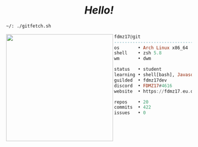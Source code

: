   <h1 align="center">
  <i>Hello!</i>
</h1>


```sh
~/: ./gitfetch.sh
```

<img align="left" src="https://avatars.githubusercontent.com/u/85776604?v=4" width="290" />

```haskell
fdmz17@git
------------------------------
os       • Arch Linux x86_64
shell    • zsh 5.8
wm       • dwm

status   • student
learning • shell[bash], Javascript/NodeJS
guilded  • fdmz17dev
discord  • FDMZ17#4616
website  • https://fdmz17.eu.org

repos    • 20
commits  • 422
issues   • 0
```
